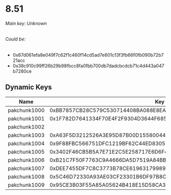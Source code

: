 # 8.51

###### *Main key: Unknown*

###### Could be:

- 0x67d061efa8e049f7c62f1c460f14cd5ad7e601c13f3fb66f0fb090b72b721acc
- 0x38c910c99ff26b29b98fbcc8fa0fbb700db7dadcbcdcb71c4d443a047b7280ce

## Dynamic Keys

| Name         | Key                                                                |
|--------------|--------------------------------------------------------------------|
| pakchunk1000 | 0xBB7857CB28C579C530714408BA088E8EAC122619E1CBF725BAF2C1C25521482E |
| pakchunk1001 | 0x1F782D7641334F70E4F2F9304D3644F68503A09132EAF99F423D630E8E39DE06 |
| pakchunk1002 |                                                                    |
| pakchunk1003 | 0xA63F5D3212526A3E95D87B00D15580044EC2B38F9E101CF529EC77E3481A7CAF |
| pakchunk1004 | 0x9F88FBC566751DFC1219BF62C44ED8305C91B138E5DE08C95436498FB5B2E2BB |
| pakchunk1005 | 0x3402F46CB5B5A7E71E2C5E258717E6D6F40F68C96FF1E34F3FAB538B34D910DD |
| pakchunk1006 | 0xB21C7F50F7763C9A4666DA5D7519A84BB468B1B10ED0C96C68D6FEF5A69047D8 |
| pakchunk1007 | 0xDEE7455DF7C8C3773B78CE61963179989400DFA15B5B63DE17C1B1D53703D6F7 |
| pakchunk1008 | 0x5C46D72330A93AE03CF23301B6DF97B8CB7E35A3885A5BDFA56F61EE2FDD1653 |
| pakchunk1009 | 0x95CE3B03F55A85A05624B418E15D58CA3CC93C8E71544AC89C36AA7703E3BF68 |
